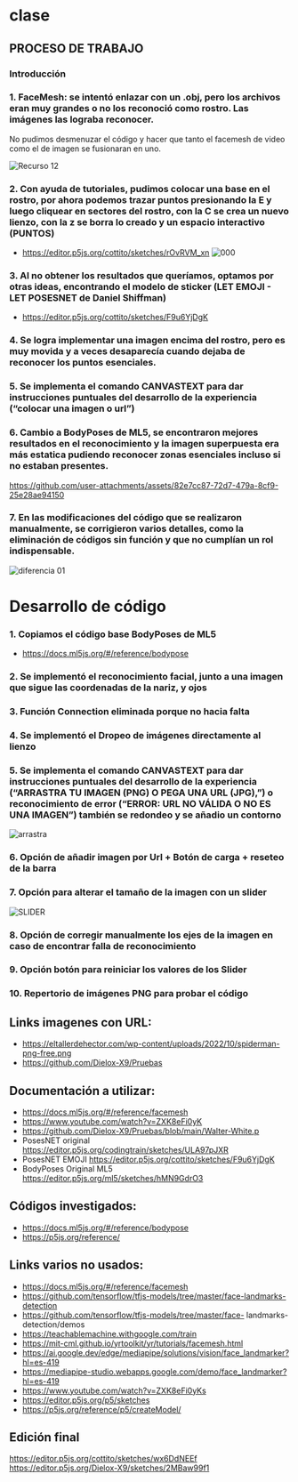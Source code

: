 # clase
## PROCESO DE TRABAJO
### Introducción
### 1. FaceMesh: se intentó enlazar con un .obj, pero los archivos eran muy grandes o no los reconoció como rostro. Las imágenes las lograba reconocer.
No pudimos desmenuzar el código y hacer que tanto el facemesh de video como el de imagen se fusionaran en uno.

![Recurso 12](https://github.com/user-attachments/assets/3a6492dd-24a8-424c-bd4f-f84d24c141b6)


### 2. Con ayuda de tutoriales, pudimos colocar una base en el rostro, por ahora podemos trazar puntos presionando la E y luego cliquear en sectores del rostro, con la C se crea un nuevo lienzo, con la z se borra lo creado y un espacio interactivo (PUNTOS) 

* https://editor.p5js.org/cottito/sketches/rOvRVM_xn
![000](https://github.com/user-attachments/assets/857d1aed-b957-4a43-a3bc-e7b2b671ea33)

### 3. Al no obtener los resultados que queríamos, optamos por otras ideas, encontrando el modelo de sticker (LET EMOJI - LET POSESNET de Daniel Shiffman)

* https://editor.p5js.org/cottito/sketches/F9u6YjDgK

### 4. Se logra implementar una imagen encima del rostro, pero es muy movida y a veces desaparecía cuando dejaba de reconocer los puntos esenciales.

### 5. Se implementa el comando CANVASTEXT para dar instrucciones puntuales del desarrollo de la experiencia (“colocar una imagen o url”)

### 6. Cambio a BodyPoses de ML5, se encontraron mejores resultados en el reconocimiento y la imagen superpuesta era más estatica pudiendo reconocer zonas esenciales incluso si no estaban presentes.
https://github.com/user-attachments/assets/82e7cc87-72d7-479a-8cf9-25e28ae94150


### 7. En las modificaciones del código que se realizaron manualmente, se corrigieron varios detalles, como la eliminación de códigos sin función y que no cumplían un rol indispensable.
![diferencia 01](https://github.com/user-attachments/assets/8f6b50b1-951f-44a5-819d-4cfa6311f0aa)


#  Desarrollo de código
### 1. Copiamos el código base BodyPoses de ML5

* https://docs.ml5js.org/#/reference/bodypose

### 2. Se implementó el reconocimiento facial, junto a una imagen que sigue las coordenadas de la nariz, y ojos


### 3. Función Connection eliminada porque no hacia falta

### 4. Se implementó el Dropeo de imágenes directamente al lienzo

### 5. Se implementa el comando CANVASTEXT para dar instrucciones puntuales del desarrollo de la experiencia (“ARRASTRA TU IMAGEN (PNG) O PEGA UNA URL (JPG),”) o reconocimiento de error (“ERROR: URL NO VÁLIDA O NO ES UNA IMAGEN”) también se redondeo y se añadio un contorno
![arrastra](https://github.com/user-attachments/assets/83a5cf8b-53e0-4fb2-bf93-dac46b8ecac5)

### 6. Opción de añadir imagen por Url + Botón de carga + reseteo de la barra

### 7. Opción para alterar el tamaño de la imagen con un slider
![SLIDER](https://github.com/user-attachments/assets/3cc19c59-295f-48ff-8034-f99102e4d61e)

### 8. Opción de corregir manualmente los ejes de la imagen en caso de encontrar falla de reconocimiento

### 9. Opción botón para reiniciar los valores de los Slider

### 10. Repertorio de imágenes PNG para probar el código




## Links imagenes con URL:
* https://eltallerdehector.com/wp-content/uploads/2022/10/spiderman-png-free.png
* https://github.com/Dielox-X9/Pruebas


## Documentación a utilizar:

* https://docs.ml5js.org/#/reference/facemesh
* https://www.youtube.com/watch?v=ZXK8eFi0yK
* https://github.com/Dielox-X9/Pruebas/blob/main/Walter-White.p
* PosesNET original https://editor.p5js.org/codingtrain/sketches/ULA97pJXR
* PosesNET EMOJI https://editor.p5js.org/cottito/sketches/F9u6YjDgK
* BodyPoses Original ML5 https://editor.p5js.org/ml5/sketches/hMN9GdrO3

## Códigos investigados:
* https://docs.ml5js.org/#/reference/bodypose
* https://p5js.org/reference/

## Links varios no usados:
* https://docs.ml5js.org/#/reference/facemesh
* https://github.com/tensorflow/tfjs-models/tree/master/face-landmarks-detection
* https://github.com/tensorflow/tfjs-models/tree/master/face- landmarks-detection/demos
* https://teachablemachine.withgoogle.com/train
* https://mit-cml.github.io/yrtoolkit/yr/tutorials/facemesh.html
* https://ai.google.dev/edge/mediapipe/solutions/vision/face_landmarker?hl=es-419
* https://mediapipe-studio.webapps.google.com/demo/face_landmarker?hl=es-419
* https://www.youtube.com/watch?v=ZXK8eFi0yKs
* https://editor.p5js.org/p5/sketches
* https://p5js.org/reference/p5/createModel/

## Edición final
https://editor.p5js.org/cottito/sketches/wx6DdNEEf
https://editor.p5js.org/Dielox-X9/sketches/2MBaw99f1

